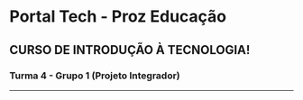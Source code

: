 # Portal Tech - Proz Educação
## CURSO DE INTRODUÇÃO À TECNOLOGIA!

### Turma 4 - Grupo 1 (Projeto Integrador)
---

